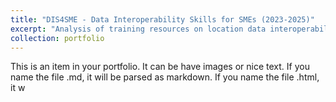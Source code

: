 ```yaml
---
title: "DIS4SME - Data Interoperability Skills for SMEs (2023-2025)"
excerpt: "Analysis of training resources on location data interoperability <br/><img src='/images/dis4sme.png'>"
collection: portfolio
---
```


This is an item in your portfolio. It can be have images or nice text. If you name the file .md, it will be parsed as markdown. If you name the file .html, it w
